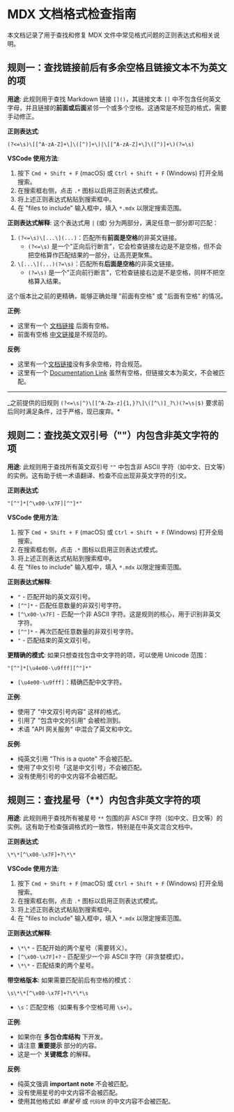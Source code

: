 # MDX 文档格式检查指南

本文档记录了用于查找和修复 MDX 文件中常见格式问题的正则表达式和相关说明。

## 规则一：查找链接前后有多余空格且链接文本不为英文的项

**用途**:
此规则用于查找 Markdown 链接 `[]()`，其链接文本 `[]` 中不包含任何英文字母，并且链接的**前面或后面**紧邻一个或多个空格。这通常是不规范的格式，需要手动修正。

**正则表达式**:

```regex
(?<=\s)\[[^A-zA-Z]+\]\([^)]+\)|\[[^A-zA-Z]+\]\([^)]+\)(?=\s)
```

**VSCode 使用方法**:

1.  按下 `Cmd + Shift + F` (macOS) 或 `Ctrl + Shift + F` (Windows) 打开全局搜索。
2.  在搜索框右侧，点击 `.*` 图标以启用正则表达式模式。
3.  将上述正则表达式粘贴到搜索框中。
4.  在 "files to include" 输入框中，填入 `*.mdx` 以限定搜索范围。

**正则表达式解释**:
这个表达式用 `|` (或) 分为两部分，满足任意一部分即可匹配：

1.  `(?<=\s)\[...\](...)`：匹配所有**前面是空格**的非英文链接。
    - `(?<=\s)` 是一个"正向后行断言"，它会检查链接左边是不是空格，但不会把空格算作匹配结果的一部分，让高亮更聚焦。
2.  `\[...\](...)(?=\s)`：匹配所有**后面是空格**的非英文链接。
    - `(?=\s)` 是一个"正向前行断言"，它检查链接右边是不是空格，同样不把空格算入结果。

这个版本比之前的更精确，能够正确处理 "前面有空格" 或 "后面有空格" 的情况。

**正例**:

- 这里有一个 [文档链接](https://example.com) 后面有空格。
- 前面有空格 [中文链接](https://example.com)是不规范的。

**反例**:

- 这里有一个[文档链接](https://example.com)没有多余空格，符合规范。
- 这里有一个 [Documentation Link](https://example.com) 虽然有空格，但链接文本为英文，不会被匹配。

---

_之前提供的旧规则 `(?<=\s|^)\[[^A-Za-z]{1,}?\]\([^\)]_?\)(?=\s|$)` 要求前后同时满足条件，过于严格，现已废弃。\*

## 规则二：查找英文双引号（""）内包含非英文字符的项

**用途**:
此规则用于查找所有英文双引号 `""` 中包含非 ASCII 字符（如中文、日文等）的实例。这有助于统一术语翻译、检查不应出现非英文字符的引文。

**正则表达式**:

```regex
"[^"]*[^\x00-\x7F][^"]*"
```

**VSCode 使用方法**:

1.  按下 `Cmd + Shift + F` (macOS) 或 `Ctrl + Shift + F` (Windows) 打开全局搜索。
2.  在搜索框右侧，点击 `.*` 图标以启用正则表达式模式。
3.  将上述正则表达式粘贴到搜索框中。
4.  在 "files to include" 输入框中，填入 `*.mdx` 以限定搜索范围。

**正则表达式解释**:

- `"` - 匹配开始的英文双引号。
- `[^"]*` - 匹配任意数量的非双引号字符。
- `[^\x00-\x7F]` - 匹配一个非 ASCII 字符。这是规则的核心，用于识别非英文字符。
- `[^"]*` - 再次匹配任意数量的非双引号字符。
- `"` - 匹配结束的英文双引号。

**更精确的模式**:
如果只想查找包含中文字符的项，可以使用 Unicode 范围：

```regex
"[^"]*[\u4e00-\u9fff][^"]*"
```

- `[\u4e00-\u9fff]`：精确匹配中文字符。

**正例**:

- 使用了 "中文双引号内容" 这样的格式。
- 引用了 "包含中文的引用" 会被检测到。
- 术语 "API 网关服务" 中混合了英文和中文。

**反例**:

- 纯英文引用 "This is a quote" 不会被匹配。
- 使用了中文引号「这是中文引号」不会被匹配。
- 没有使用引号的中文内容不会被匹配。

## 规则三：查找星号（\*\*）内包含非英文字符的项

**用途**:
此规则用于查找所有被星号 `**` 包围的非 ASCII 字符（如中文、日文等）的实例。这有助于检查强调格式的一致性，特别是在中英文混合文档中。

**正则表达式**:

```regex
\*\*[^\x00-\x7F]+?\*\*
```

**VSCode 使用方法**:

1.  按下 `Cmd + Shift + F` (macOS) 或 `Ctrl + Shift + F` (Windows) 打开全局搜索。
2.  在搜索框右侧，点击 `.*` 图标以启用正则表达式模式。
3.  将上述正则表达式粘贴到搜索框中。
4.  在 "files to include" 输入框中，填入 `*.mdx` 以限定搜索范围。

**正则表达式解释**:

- `\*\*` - 匹配开始的两个星号（需要转义）。
- `[^\x00-\x7F]+?` - 匹配至少一个非 ASCII 字符（非贪婪模式）。
- `\*\*` - 匹配结束的两个星号。

**带空格版本**:
如果需要匹配前后有空格的模式：

```regex
\s\*\*[^\x00-\x7F]+?\*\*\s
```

- `\s`：匹配空格（如果有多个空格可用 `\s+`）。

**正例**:

- 如果你在 **多包仓库结构** 下开发。
- 请注意 **重要提示** 部分的内容。
- 这是一个 **关键概念** 的解释。

**反例**:

- 纯英文强调 **important note** 不会被匹配。
- 没有使用星号的中文内容不会被匹配。
- 使用其他格式如 _单星号_ 或 `代码块` 的中文内容不会被匹配。
